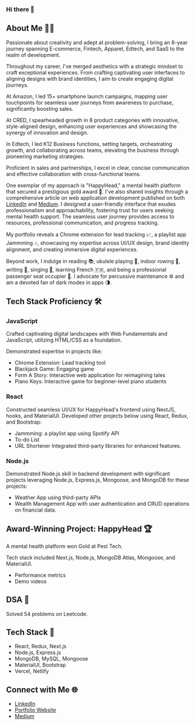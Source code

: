 ### Hi there 👋

## About Me 👩‍💻

Passionate about creativity and adept at problem-solving, I bring an 8-year journey spanning E-commerce, Fintech, Apparel, Edtech, and SaaS to the realm of development.

Throughout my career, I've merged aesthetics with a strategic mindset to craft exceptional experiences. From crafting captivating user interfaces to aligning designs with brand identities, I aim to create engaging digital journeys.

At Amazon, I led 15+ smartphone launch campaigns, mapping user touchpoints for seamless user journeys from awareness to purchase, significantly boosting sales.

At CRED, I spearheaded growth in 8 product categories with innovative, style-aligned design, enhancing user experiences and showcasing the synergy of innovation and design.

In Edtech, I led K12 Business functions, setting targets, orchestrating growth, and collaborating across teams, elevating the business through pioneering marketing strategies.

Proficient in sales and partnerships, I excel in clear, concise communication and effective collaboration with cross-functional teams.

One exemplar of my approach is "HappyHead," a mental health platform  that secured a prestigious gold award 🥇. I've also shared insights through a comprehensive article on web application development published on both [LinkedIn](https://www.linkedin.com/in/parishap/) and [Medium](https://medium.com/@parisha.workshop). I designed a user-friendly interface that exudes professionalism and approachability, fostering trust for users seeking mental health support. The seamless user journey provides access to resources, professional communication, and progress tracking. 

My portfolio reveals a Chrome extension for lead tracking 📈, a playlist app Jammming 🎶, showcasing my expertise across UI/UX design, brand identity alignment, and creating immersive digital experiences.

Beyond work, I indulge in reading 📚, ukulele playing 🎵, indoor rowing 🚣, writing 📝, singing 🎤, learning French 🇫🇷, and being a professional passenger seat occupier 🚗. I advocate for percussive maintenance ⚙️ and am a devoted fan of dark modes in apps 🌗.


## Tech Stack Proficiency 🛠️

### JavaScript

Crafted captivating digital landscapes with Web Fundamentals and JavaScript, utilizing HTML/CSS as a foundation.

Demonstrated expertise in projects like:
- Chrome Extension: Lead tracking tool
- Blackjack Game: Engaging game
- Form A Story: Interactive web application for reimagining tales
- Piano Keys: Interactive game for beginner-level piano students

### React

Constructed seamless UI/UX for HappyHead's frontend using NextJS, hooks, and MaterialUI.
Developed other projects below using React, Redux, and Bootstrap:
- Jammming: a playlist app using Spotify API
- To-do List
- URL Shortener
Integrated third-party libraries for enhanced features.

### Node.js

Demonstrated Node.js skill in backend development with significant projects leveraging Node.js, Express.js, Mongoose, and MongoDB for these projects:
- Weather App using third-party APIs
- Wealth Management App with user authentication and CRUD operations on financial data.

## Award-Winning Project: HappyHead 🏆

A mental health platform won Gold at Pest Tech.

Tech stack included Next.js, Node.js, MongoDB Atlas, Mongoose, and MaterialUI.

- Performance metrics
- Demo videos

## DSA 🧩

Solved 54 problems on Leetcode.

## Tech Stack 🔧

- React, Redux, Next.js
- Node.js, Express.js
- MongoDB, MySQL, Mongoose
- MaterialUI, Bootstrap
- Vercel, Netlify

## Connect with Me 🌐

- [LinkedIn](https://www.linkedin.com/in/parishap/)
- [Portfolio Website](https://www.linkedin.com/in/parishap/)
- [Medium](https://medium.com/@parisha.workshop)
